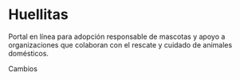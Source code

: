 # Huellitas

Portal en línea para adopción responsable de mascotas y apoyo a organizaciones que colaboran con el rescate y cuidado de animales domésticos.

Cambios
